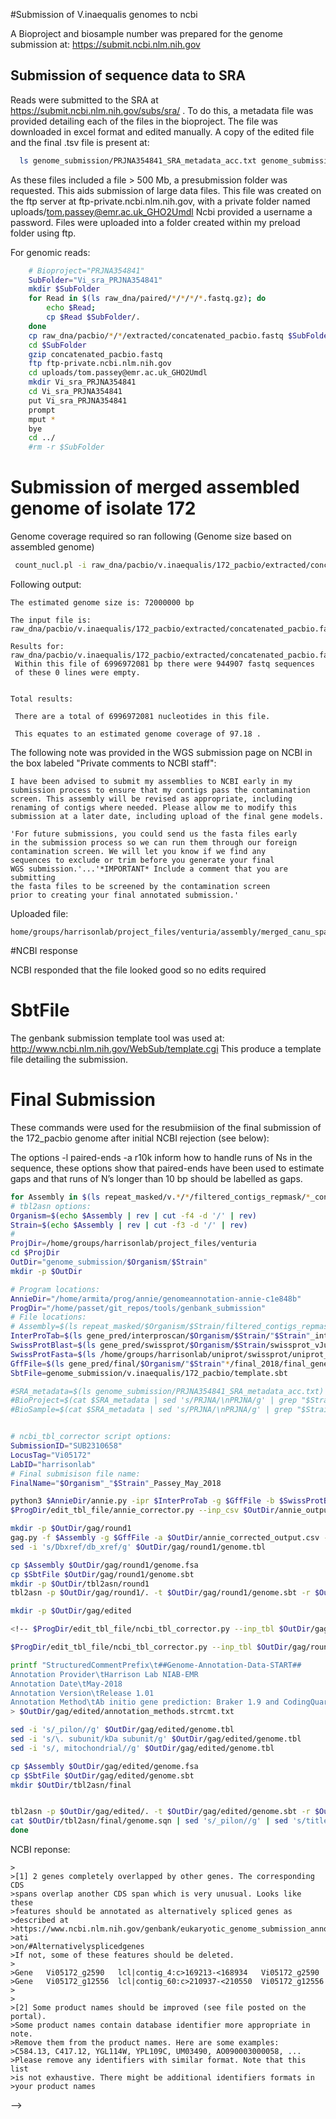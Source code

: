 
#Submission of V.inaequalis genomes to ncbi 


A Bioproject and biosample number was prepared for the genome submission at:
https://submit.ncbi.nlm.nih.gov


## Submission of sequence data to SRA

Reads were submitted to the SRA at https://submit.ncbi.nlm.nih.gov/subs/sra/ .
To do this, a metadata file was provided detailing each of the files in the
bioproject. The file was downloaded in excel format and edited manually. A copy
of the edited file and the final .tsv file is present at:

```bash
  ls genome_submission/PRJNA354841_SRA_metadata_acc.txt genome_submission/PRJNA354841_SRA_metadata_acc.xlsx
  ```

As these files included a file > 500 Mb, a presubmission folder was requested.
This aids submission of large data files. This file was created on the ftp server
at ftp-private.ncbi.nlm.nih.gov, with a private folder named
uploads/tom.passey@emr.ac.uk_GHO2Umdl Ncbi provided a username a password.
Files were uploaded into a folder created within my preload folder using ftp.

For genomic reads:
```bash
	# Bioproject="PRJNA354841"
	SubFolder="Vi_sra_PRJNA354841"
	mkdir $SubFolder
	for Read in $(ls raw_dna/paired/*/*/*/*.fastq.gz); do
		echo $Read;
		cp $Read $SubFolder/.
	done
	cp raw_dna/pacbio/*/*/extracted/concatenated_pacbio.fastq $SubFolder/.
	cd $SubFolder
	gzip concatenated_pacbio.fastq
	ftp ftp-private.ncbi.nlm.nih.gov
	cd uploads/tom.passey@emr.ac.uk_GHO2Umdl
	mkdir Vi_sra_PRJNA354841
	cd Vi_sra_PRJNA354841
	put Vi_sra_PRJNA354841
	prompt
	mput *
	bye
	cd ../
	#rm -r $SubFolder
```

# Submission of merged assembled genome of isolate 172 

Genome coverage required so ran following (Genome size based on assembled genome)

```bash
 count_nucl.pl -i raw_dna/pacbio/v.inaequalis/172_pacbio/extracted/concatenated_pacbio.fastq  -g 72
```

Following output:

```
The estimated genome size is: 72000000 bp

The input file is: raw_dna/pacbio/v.inaequalis/172_pacbio/extracted/concatenated_pacbio.fastq

Results for: raw_dna/pacbio/v.inaequalis/172_pacbio/extracted/concatenated_pacbio.fastq
 Within this file of 6996972081 bp there were 944907 fastq sequences
 of these 0 lines were empty.


Total results:

 There are a total of 6996972081 nucleotides in this file.

 This equates to an estimated genome coverage of 97.18 .
```

The following note was provided in the WGS submission page on NCBI in the box
labeled "Private comments to NCBI staff":

```
I have been advised to submit my assemblies to NCBI early in my submission process to ensure that my contigs pass the contamination screen. This assembly will be revised as appropriate, including renaming of contigs where needed. Please allow me to modify this submission at a later date, including upload of the final gene models.

'For future submissions, you could send us the fasta files early
in the submission process so we can run them through our foreign
contamination screen. We will let you know if we find any
sequences to exclude or trim before you generate your final
WGS submission.'...'*IMPORTANT* Include a comment that you are submitting
the fasta files to be screened by the contamination screen
prior to creating your final annotated submission.'
```

Uploaded file:

```
home/groups/harrisonlab/project_files/venturia/assembly/merged_canu_spades/v.inaequalis/172_pacbio/filtered_contigs/contigs_min_500bp_renamed.fasta
```

#NCBI response

NCBI responded that the file looked good so no edits required

# SbtFile

The genbank submission template tool was used at: http://www.ncbi.nlm.nih.gov/WebSub/template.cgi This produce a template file detailing the submission.

# Final Submission

These commands were used for the resubmiision of the final submission of the 172_pacbio genome after initial NCBI rejection (see below):

The options -l paired-ends -a r10k inform how to handle runs of Ns in the
sequence, these options show that paired-ends have been used to estimate gaps
and that runs of N’s longer than 10 bp should be labelled as gaps.

```bash
for Assembly in $(ls repeat_masked/v.*/*/filtered_contigs_repmask/*_contigs_unmasked.fa | grep -w "172_pacbio"); do
# tbl2asn options:
Organism=$(echo $Assembly | rev | cut -f4 -d '/' | rev)
Strain=$(echo $Assembly | rev | cut -f3 -d '/' | rev)
#
ProjDir=/home/groups/harrisonlab/project_files/venturia
cd $ProjDir
OutDir="genome_submission/$Organism/$Strain"
mkdir -p $OutDir

# Program locations:
AnnieDir="/home/armita/prog/annie/genomeannotation-annie-c1e848b"
ProgDir="/home/passet/git_repos/tools/genbank_submission"
# File locations:
# Assembly=$(ls repeat_masked/$Organism/$Strain/filtered_contigs_repmask/*_contigs_unmasked.fa)
InterProTab=$(ls gene_pred/interproscan/$Organism/$Strain/"$Strain"_interproscan.tsv)
SwissProtBlast=$(ls gene_pred/swissprot/$Organism/$Strain/swissprot_vJul2016_tophit_parsed.tbl)
SwissProtFasta=$(ls /home/groups/harrisonlab/uniprot/swissprot/uniprot_sprot.fasta)
GffFile=$(ls gene_pred/final/$Organism/"$Strain"*/final_2018/final_genes_appended_renamed.gff3)
SbtFile=genome_submission/v.inaequalis/172_pacbio/template.sbt

#SRA_metadata=$(ls genome_submission/PRJNA354841_SRA_metadata_acc.txt)
#BioProject=$(cat $SRA_metadata | sed 's/PRJNA/\nPRJNA/g' | grep "$StrainOfficial" | cut -f1 | head -n1)
#BioSample=$(cat $SRA_metadata | sed 's/PRJNA/\nPRJNA/g' | grep "$StrainOfficial" | cut -f2 | head -n1)


# ncbi_tbl_corrector script options:
SubmissionID="SUB2310658"
LocusTag="Vi05172"
LabID="harrisonlab"
# Final submisison file name:
FinalName="$Organism"_"$Strain"_Passey_May_2018

python3 $AnnieDir/annie.py -ipr $InterProTab -g $GffFile -b $SwissProtBlast -db $SwissProtFasta -o $OutDir/annie_output.csv --fix_bad_products
$ProgDir/edit_tbl_file/annie_corrector.py --inp_csv $OutDir/annie_output.csv --out_csv $OutDir/annie_corrected_output.csv

mkdir -p $OutDir/gag/round1
gag.py -f $Assembly -g $GffFile -a $OutDir/annie_corrected_output.csv --fix_start_stop -o $OutDir/gag/round1 2>&1 | tee $OutDir/gag_log1.txt
sed -i 's/Dbxref/db_xref/g' $OutDir/gag/round1/genome.tbl

cp $Assembly $OutDir/gag/round1/genome.fsa  
cp $SbtFile $OutDir/gag/round1/genome.sbt
mkdir -p $OutDir/tbl2asn/round1
tbl2asn -p $OutDir/gag/round1/. -t $OutDir/gag/round1/genome.sbt -r $OutDir/tbl2asn/round1 -M n -X E -Z $OutDir/gag/round1/discrep.txt -j "[organism=$OrganismOfficial] [strain=$StrainOfficial]"

mkdir -p $OutDir/gag/edited

<!-- $ProgDir/edit_tbl_file/ncbi_tbl_corrector.py --inp_tbl $OutDir/gag/round1/genome.tbl --inp_val $OutDir/tbl2asn/round1/genome.val --locus_tag $LocusTag --lab_id $LabID --gene_id "remove" --edits stop pseudo unknown_UTR correct_partial --rename_genes "g" --remove_product_locus_tags "True" --out_tbl $OutDir/gag/edited/genome.tbl -->

$ProgDir/edit_tbl_file/ncbi_tbl_corrector.py --inp_tbl $OutDir/gag/round1/genome.tbl --inp_val $OutDir/tbl2asn/round1/genome.val --locus_tag $LocusTag --lab_id $LabID --gene_id "remove" --edits stop pseudo unknown_UTR correct_partial --remove_product_locus_tags "True" --del_name_from_prod "True" --out_tbl $OutDir/gag/edited/genome.tbl

printf "StructuredCommentPrefix\t##Genome-Annotation-Data-START##
Annotation Provider\tHarrison Lab NIAB-EMR
Annotation Date\tMay-2018
Annotation Version\tRelease 1.01
Annotation Method\tAb initio gene prediction: Braker 1.9 and CodingQuary 2.0; Functional annotation: Swissprot (July 2016 release) and Interproscan 5.18-57.0" \
> $OutDir/gag/edited/annotation_methods.strcmt.txt

sed -i 's/_pilon//g' $OutDir/gag/edited/genome.tbl
sed -i 's/\. subunit/kDa subunit/g' $OutDir/gag/edited/genome.tbl
sed -i 's/, mitochondrial//g' $OutDir/gag/edited/genome.tbl

cp $Assembly $OutDir/gag/edited/genome.fsa
cp $SbtFile $OutDir/gag/edited/genome.sbt
mkdir $OutDir/tbl2asn/final


tbl2asn -p $OutDir/gag/edited/. -t $OutDir/gag/edited/genome.sbt -r $OutDir/tbl2asn/final -M n -X E -Z $OutDir/tbl2asn/final/discrep.txt -j "[organism=$Organism] [strain=$Strain]" -l paired-ends -a r10k -w $OutDir/gag/edited/annotation_methods.strcmt.txt
cat $OutDir/tbl2asn/final/genome.sqn | sed 's/_pilon//g' | sed 's/title " \[NAD\S*\w/title "Saccharopine dehydrogenase/g' | sed 's/" \[NAD\S*\w"/"Saccharopine dehydrogenase"/g' > $OutDir/tbl2asn/final/$FinalName.sqn
done
```
<!-- 
```bash
	# Bioproject="PRJNA354841"
	SubFolder="Vi_annotated_PRJNA354841"
	mkdir $SubFolder
	for Read in $(ls genome_submission/v.inaequalis/172_pacbio/tbl2asn/final/v.inaequalis_172_pacbio_Passey_2017.sqn); do
		echo $Read;
		cp $Read $SubFolder/.
	done
	cp genome_submission/v.inaequalis/172_pacbio/tbl2asn/final/v.inaequalis_172_pacbio_Passey_2017.sqn $SubFolder/.
	cd $SubFolder
	gzip v.inaequalis_172_pacbio_Passey_2017.sqn
	ftp ftp-private.ncbi.nlm.nih.gov
	cd uploads/tom.passey@emr.ac.uk_GHO2Umdl
	mkdir Vi_annotated_PRJNA354841
	cd Vi_annotated_PRJNA354841
	put v.inaequalis_172_pacbio_Passey_2017.sqn.gz
	mput *
	bye
	cd ../
	#rm -r $SubFolder
``` -->

NCBI reponse:
```
>
>[1] 2 genes completely overlapped by other genes. The corresponding CDS 
>spans overlap another CDS span which is very unusual. Looks like these 
>features should be annotated as alternatively spliced genes as 
>described at 
>https://www.ncbi.nlm.nih.gov/genbank/eukaryotic_genome_submission_annot
>ati
>on/#Alternativelysplicedgenes
>If not, some of these features should be deleted.
>
>Gene   Vi05172_g2590   lcl|contig_4:c>169213-<168934   Vi05172_g2590
>Gene   Vi05172_g12556  lcl|contig_60:c>210937-<210550  Vi05172_g12556
>
>
>[2] Some product names should be improved (see file posted on the portal).
>Some product names contain database identifier more appropriate in note.
>Remove them from the product names. Here are some examples:
>C584.13, C417.12, YGL114W, YPL109C, UM03490, AO090003000058, ...
>Please remove any identifiers with similar format. Note that this list 
>is not exhaustive. There might be additional identifiers formats in 
>your product names
```

<!-- # Final sumission

The following script, based on that used to submit Alternaria genome, was used to re-submit 172_pacbio genome after removal of duplicates:

## Setting varibales
Vairables containing locations of files and options for scripts were set:

```bash
# Program locations:
AnnieDir="/home/armita/prog/annie/genomeannotation-annie-c1e848b"
ProgDir="/home/passet/git_repos/tools/genbank_submission"
# File locations:
SbtFile="genome_submission/template.sbt"
LabID="harrisonlab"
```

## Generating .tbl file (GAG)

The Genome Annotation Generator (GAG.py) can be used to convert gff files into
.tbl format, for use by tbl2asn.

It can also add annotations to features as provided by Annie the Annotation
extractor.

### Extracting annotations (Annie)

Interproscan and Swissprot annotations were extracted using annie, the
ANNotation Information Extractor. The output of Annie was filtered to
keep only annotations with references to ncbi approved databases.
Note - It is important that transcripts have been re-labelled as mRNA by this
point.

```bash
	for Assembly in $(ls repeat_masked/v.*/*/filtered_contigs_repmask/*_contigs_unmasked.fa | grep -w "172_pacbio"); do
		Organism=$(echo $Assembly | rev | cut -d '/' -f4 | rev)
		Strain=$(echo $Assembly| rev | cut -d '/' -f3 | rev)
		echo "$Organism - $Strain"
		OutDir="genome_submission/$Organism/$Strain"
		GffFile=$(ls gene_pred/final/$Organism/"$Strain"*/final/final_genes_appended_renamed.gff3)

		InterProTab=$(ls gene_pred/interproscan/$Organism/"$Strain"*/"$Strain"*_interproscan.tsv)
		SwissProtBlast=$(ls gene_pred/swissprot/$Organism/"$Strain"*/swissprot_vJul2016_tophit_parsed.tbl)
		SwissProtFasta=$(ls /home/groups/harrisonlab/uniprot/swissprot/uniprot_sprot.fasta)
		python3 $AnnieDir/annie.py -ipr $InterProTab -g $GffFile -b $SwissProtBlast -db $SwissProtFasta -o $OutDir/annie_output.csv --fix_bad_products
		ProgDir=/home/passet/git_repos/tools/genbank_submission
		$ProgDir/edit_tbl_file/annie_corrector.py --inp_csv $OutDir/annie_output.csv --out_csv $OutDir/annie_corrected_output.csv
	done
```

### Running GAG

Gag was run using the modified gff file as well as the annie annotation file.
Gag was noted to output database references incorrectly, so these were modified.

```bash
	for Assembly in $(ls repeat_masked/v.*/*/filtered_contigs_repmask/*_contigs_unmasked.fa | grep -w "172_pacbio"); do
		Organism=$(echo $Assembly | rev | cut -d '/' -f4 | rev)
		Strain=$(echo $Assembly| rev | cut -d '/' -f3 | rev)
		echo "$Organism - $Strain"
		OutDir="genome_submission/$Organism/$Strain"
		GffFile=$(ls gene_pred/final/$Organism/"$Strain"*/final/final_genes_appended_renamed.gff3)
		mkdir -p $OutDir/gag/round1
		gag.py -f $Assembly -g $GffFile -a $OutDir/annie_corrected_output.csv --fix_start_stop -o $OutDir/gag/round1 2>&1 | tee $OutDir/gag_log1.txt
		sed -i 's/Dbxref/db_xref/g' $OutDir/gag/round1/genome.tbl
	done
```

<!-- ## manual edits

The gene NS_04463 was found to use the same start and stop codon as predicted
gene CUFF_4598_1_205. Both of these genes were predicted by codingquary. Neither
of these genes were predicted as having alternative splicing. As such the gene
NS_04463 was removed. The same was found for genes CUFF_11067_2_85 and
CUFF_11065_1_82 and as a result CUFF_11067_2_85 was removed.

```bash
  nano $OutDir/gag/round1/genome.tbl
``` -->
<!-- 
## tbl2asn round 1

tbl2asn was run an initial time to collect error reports on the current
formatting of the .tbl file.
Note - all input files for tbl2asn need to be in the same directory and have the
same basename.

```bash
	for Assembly in $(ls repeat_masked/v.*/*/filtered_contigs_repmask/*_contigs_unmasked.fa | grep -w "172_pacbio"); do
		Organism=$(echo $Assembly | rev | cut -d '/' -f4 | rev)
		Strain=$(echo $Assembly| rev | cut -d '/' -f3 | rev)
		echo "$Organism - $Strain"
		OutDir="genome_submission/$Organism/$Strain"

		cp $Assembly $OutDir/gag/round1/genome.fsa
		SbtFile=$(ls genome_submission/v.*/*/template.sbt)
		cp $SbtFile $OutDir/gag/round1/genome.sbt
		mkdir -p $OutDir/tbl2asn/round1
		tbl2asn -p $OutDir/gag/round1/. -t $OutDir/gag/round1/genome.sbt -r $OutDir/tbl2asn/round1 -M n -X E -Z $OutDir/gag/round1/discrep.txt -j "[organism=$Organism] [strain=$Strain]"
	done
```

## Editing .tbl file

The tbl2asn .val output files were observed and errors corrected. This was done
with an in house script. The .val file indicated that some cds had premature
stops, so these were marked as pseudogenes ('pseudo' - SEQ_FEAT.InternalStop)
and that some genes had cds coordinates that did not match the end of the gene
if the protein was hanging off a contig ('stop' - SEQ_FEAT.NoStop).
Furthermore a number of other edits were made to bring the .tbl file in line
with ncbi guidelines. This included: Marking the source of gene
predictions and annotations ('add_inference'); Correcting locus_tags to use the
given ncbi_id ('locus_tag'); Correcting the protein and transcript_ids to
include the locus_tag and reference to submitter/lab id ('lab_id'), removal of
annotated names of genes if you don't have high confidence in their validity
(--gene_id 'remove'). If 5'-UTR and 3'-UTR were not predicted during gene
annotation then genes, mRNA and exon features need to reflect this by marking
them as incomplete ('unknown_UTR').

```bash
	for Assembly in $(ls repeat_masked/v.*/*/filtered_contigs_repmask/*_contigs_unmasked.fa | grep -w "172_pacbio"); do
		Organism=$(echo $Assembly | rev | cut -d '/' -f4 | rev)
		Strain=$(echo $Assembly| rev | cut -d '/' -f3 | rev)
		echo "$Organism - $Strain"
		OutDir="genome_submission/$Organism/$Strain"
		#SubmissionID="SUB2310658"
		LocusTag="Vi05172"
		LabID="harrisonlab"
		echo $LocusTag
		mkdir -p $OutDir/gag/edited
		ProgDir=/home/passet/git_repos/tools/genbank_submission
-		$ProgDir/edit_tbl_file/ncbi_tbl_corrector.py --inp_tbl $OutDir/gag/round1/genome.tbl --inp_val $OutDir/tbl2asn/round1/genome.val --locus_tag $LocusTag --lab_id $LabID --gene_id "remove" --edits stop pseudo unknown_UTR correct_partial --remove_product_locus_tags "True" --del_name_from_prod "True" --out_tbl $OutDir/gag/edited/genome.tbl
	done
```


## Generating a structured comment detailing annotation methods

```bash
  for Assembly in $(ls repeat_masked/v.*/*/filtered_contigs_repmask/*_contigs_unmasked.fa | grep -w "172_pacbio"); do
    Organism=$(echo $Assembly | rev | cut -d '/' -f4 | rev)
    Strain=$(echo $Assembly| rev | cut -d '/' -f3 | rev)
    echo "$Organism - $Strain"
    OutDir="genome_submission/$Organism/$Strain"
    printf "StructuredCommentPrefix\t##Genome-Annotation-Data-START##
    Annotation Provider\tHarrison Lab NIAB-EMR
    Annotation Date\tNOV-2017
    Annotation Version\tRelease 1.01
    Annotation Method\tAb initio gene prediction: Braker 1.9 and CodingQuary 2.0; Functional annotation: Swissprot (July 2016 release) and Interproscan 5.18-57.0" \
    > $OutDir/gag/edited/annotation_methods.strcmt.txt
  done
```

## Final run of tbl2asn

Following correction of the GAG .tbl file, tbl2asn was re-run to provide the
final genbank submission file.

The options -l paired-ends -a r10k inform how to handle runs of Ns in the
sequence, these options show that paired-ends have been used to estimate gaps
and that runs of N's longer than 10 bp should be labelled as gaps.

```bash
	for Assembly in $(ls repeat_masked/v.*/*/filtered_contigs_repmask/*_contigs_unmasked.fa | grep -w "172_pacbio"); do
		Strain=$(echo $Assembly| rev | cut -d '/' -f3 | rev)
		Organism=$(echo $Assembly | rev | cut -d '/' -f4 | rev)
		echo "$Organism - $Strain"
		OutDir="genome_submission/$Organism/$Strain"
		FinalName="$Organism"_"$Strain"_Passey_Nov2017
		cp $Assembly $OutDir/gag/edited/genome.fsa
		cp $SbtFile $OutDir/gag/edited/genome.sbt
		mkdir $OutDir/tbl2asn/final
		tbl2asn -p $OutDir/gag/edited/. -t $OutDir/gag/edited/genome.sbt -r $OutDir/tbl2asn/final -M n -X E -Z $OutDir/tbl2asn/final/discrep.txt -j "[organism=$Organism] [strain=$Strain]" -l paired-ends -a r10k -w $OutDir/gag/edited/annotation_methods.strcmt.txt
	-	cat $OutDir/tbl2asn/final/genome.sqn | sed 's/_pilon//g' | sed 's/title "Saccharopine dehydrogenase.*/title "Saccharopine dehydrogenase/g' | sed 's/"Saccharopine dehydrogenase.*"/"Saccharopine dehydrogenase"/g' > $OutDir/tbl2asn/final/$FinalName.sqn
	done
```

```bash
# Bioproject="PRJNA354841"
SubFolder="Vi_annotated_PRJNA354841"
mkdir $SubFolder
	for Read in $(ls genome_submission/v.inaequalis/172_pacbio/tbl2asn/final/v.inaequalis_172_pacbio_Passey_Nov2017.sqn); do
		echo $Read;
		cp $Read $SubFolder/.
	done
cp genome_submission/v.inaequalis/172_pacbio/tbl2asn/final/v.inaequalis_172_pacbio_Passey_Nov2017.sqn $SubFolder/.
cd $SubFolder
gzip v.inaequalis_172_pacbio_Passey_Nov2017.sqn
ftp ftp-private.ncbi.nlm.nih.gov
cd uploads/tom.passey@emr.ac.uk_GHO2Umdl
mkdir Vi_annotated_edit_PRJNA354841
cd Vi_annotated_edit_PRJNA354841
put v.inaequalis_172_pacbio_Passey_Nov2017.sqn.gz
mput v.inaequalis_172_pacbio_Passey_Nov2017.sqn.gz
bye
cd ../
#rm -r $SubFolder
```
 -->
<!--
```bash
for File in $(ls genome_submission/v.*/*_ncbi/tbl2asn/final/errorsummary.val); do
Organism=$(echo $File | rev | cut -f5 -d '/' | rev);
Strain=$(echo $File | rev | cut -f4 -d '/' | rev);
echo "$Organism - $Strain";
cat $File;
echo "Duplicated genes:"
cat genome_submission/$Organism/$Strain/tbl2asn/round1/genome.val | grep 'DuplicateFeat' | cut -f4 -d ':' | cut -f2 -d' '
echo "";
done > genome_submission/172_pacbio_isolate_errors.txt
```


The final error report contained the following warnings. These were judged to be
legitimate concerns but biologically explainable.
```
67 WARNING: SEQ_FEAT.PartialProblem
 5 WARNING: SEQ_FEAT.ProteinNameEndsInBracket
211 WARNING: SEQ_FEAT.ShortExon
18 WARNING: SEQ_FEAT.SuspiciousFrame
 5 INFO:    SEQ_FEAT.PartialProblem

 Note -
 *SEQ_FEAT.partial problem. In this case, upon investigation these genes were hannging
 off the end of a contig but did not have an mRNA feature that went off of the
 end of the contig. This was occuring due to an intron being predicted hanging
 off the contig. An example on the ncbi guidelines here shows this to be
 acceptable:
 http://www.ncbi.nlm.nih.gov/genbank/eukaryotic_genome_submission_annotation#Partialcodingregionsinincompletegenomes
 *SEQ_FEAT.ProteinNameEndsInBracket. These gene names include brackets for good
 reason
 ```
```bash
 for Assembly in $(ls repeat_masked/*/*/*/*_contigs_unmasked.fa | grep 'N139_ncbi' | grep -v 'old'); do
 Organism=$(echo $Assembly | rev | cut -f4 -d '/' | rev)
 Strain=$(echo $Assembly | rev | cut -f3 -d '/' | rev)
 mkdir -p tmp_assembly/$Organism/$Strain
 cp $Assembly tmp_assembly/$Organism/$Strain/.
 GffFile=$(ls gene_pred/final_genes/$Organism/$Strain/final/final_genes_appended.gff3)
 cp $GffFile tmp_assembly/$Organism/$Strain/.
 GeneConversions=$(ls genome_submission/$Organism/$Strain/gag/edited/genome_gene_conversions.tsv)
 cp $GeneConversions tmp_assembly/$Organism/$Strain/.
 done
 ```

 --> -->
